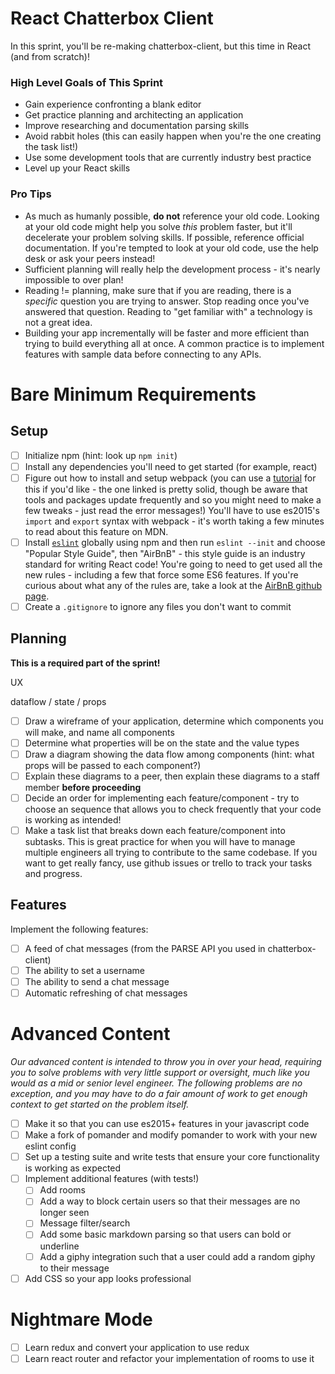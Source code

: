 # React Chatterbox Client
In this sprint, you'll be re-making chatterbox-client, but this time in React (and from scratch)!

### High Level Goals of This Sprint
* Gain experience confronting a blank editor
* Get practice planning and architecting an application
* Improve researching and documentation parsing skills
* Avoid rabbit holes (this can easily happen when you're the one creating the task list!)
* Use some development tools that are currently industry best practice
* Level up your React skills


### Pro Tips
* As much as humanly possible, **do not** reference your old code. Looking at your old code might help you solve *this* problem faster, but it'll decelerate your problem solving skills. If possible, reference official documentation. If you're tempted to look at your old code, use the help desk or ask your peers instead!
* Sufficient planning will really help the development process - it's nearly impossible to over plan!
* Reading != planning, make sure that if you are reading, there is a *specific* question you are trying to answer. Stop reading once you've answered that question. Reading to "get familiar with" a technology is not a great idea.
* Building your app incrementally will be faster and more efficient than trying to build everything all at once. A common practice is to implement features with sample data before connecting to any APIs.

# Bare Minimum Requirements

## Setup
- [ ] Initialize npm (hint: look up `npm init`)
- [ ] Install any dependencies you'll need to get started (for example, react)
- [ ] Figure out how to install and setup webpack (you can use a [tutorial](https://www.codementor.io/tamizhvendan/beginner-guide-setup-reactjs-environment-npm-babel-6-webpack-du107r9zr) for this if you'd like - the one linked is pretty solid, though be aware that tools and packages update frequently and so you might need to make a few tweaks - just read the error messages!) You'll have to use es2015's `import` and `export` syntax with webpack - it's worth taking a few minutes to read about this feature on MDN.
- [ ] Install [`eslint`](https://eslint.org/docs/user-guide/getting-started) globally using npm and then run `eslint --init` and choose "Popular Style Guide", then "AirBnB" - this style guide is an industry standard for writing React code! You're going to need to get used all the new rules - including a few that force some ES6 features. If you're curious about what any of the rules are, take a look at the [AirBnB github page](https://github.com/airbnb/javascript).
- [ ] Create a `.gitignore` to ignore any files you don't want to commit

## Planning
**This is a required part of the sprint!**

UX
<!-- [https://wireframe.cc/UJHfDi] -->

dataflow / state / props
<!-- https://wireframe.cc/fEISnM -->

- [ ] Draw a wireframe of your application, determine which components you will make, and name all components
- [ ] Determine what properties will be on the state and the value types
- [ ] Draw a diagram showing the data flow among components (hint: what props will be passed to each component?)
- [ ] Explain these diagrams to a peer, then explain these diagrams to a staff member **before proceeding**
- [ ] Decide an order for implementing each feature/component - try to choose an sequence that allows you to check frequently that your code is working as intended!
- [ ] Make a task list that breaks down each feature/component into subtasks. This is great practice for when you will have to manage multiple engineers all trying to contribute to the same codebase. If you want to get really fancy, use github issues or trello to track your tasks and progress.

## Features
Implement the following features:  

- [ ] A feed of chat messages (from the PARSE API you used in chatterbox-client)
- [ ] The ability to set a username
- [ ] The ability to send a chat message
- [ ] Automatic refreshing of chat messages

# Advanced Content
*Our advanced content is intended to throw you in over your head, requiring you to solve problems with very little support or oversight, much like you would as a mid or senior level engineer. The following problems are no exception, and you may have to do a fair amount of work to get enough context to get started on the problem itself.*

- [ ] Make it so that you can use es2015+ features in your javascript code
- [ ] Make a fork of pomander and modify pomander to work with your new eslint config
- [ ] Set up a testing suite and write tests that ensure your core functionality is working as expected
- [ ] Implement additional features (with tests!)
    - [ ] Add rooms
    - [ ] Add a way to block certain users so that their messages are no longer seen
    - [ ] Message filter/search
    - [ ] Add some basic markdown parsing so that users can bold or underline
    - [ ] Add a giphy integration such that a user could add a random giphy to their message
- [ ] Add CSS so your app looks professional

# Nightmare Mode
- [ ] Learn redux and convert your application to use redux
- [ ] Learn react router and refactor your implementation of rooms to use it